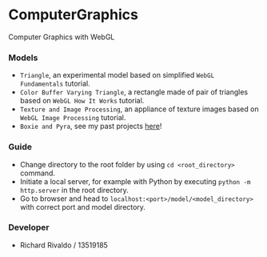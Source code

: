 # ComputerGraphics

Computer Graphics with WebGL

### Models

-   `Triangle`, an experimental model based on simplified `WebGL Fundamentals` tutorial.
-   `Color Buffer Varying Triangle`, a rectangle made of pair of triangles based on `WebGL How It Works` tutorial.
-   `Texture and Image Processing`, an appliance of texture images based on `WebGL Image Processing` tutorial.
-   `Boxie and Pyra`, see my past projects [here](https://github.com/RichardRivaldo/AI_CG)!

### Guide

-   Change directory to the root folder by using `cd <root_directory>` command.
-   Initiate a local server, for example with Python by executing `python -m http.server` in the root directory.
-   Go to browser and head to `localhost:<port>/model/<model_directory>` with correct port and model directory.

### Developer

-   Richard Rivaldo / 13519185
